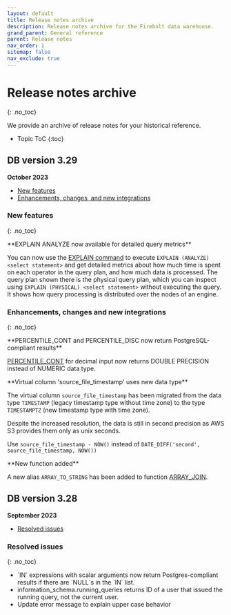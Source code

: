 ```yaml
---
layout: default
title: Release notes archive
description: Release notes archive for the Firebolt data warehouse.
grand_parent: General reference
parent: Release notes
nav_order: 1
sitemap: false
nav_exclude: true
---
```


# Release notes archive
{: .no_toc}

We provide an archive of release notes for your historical reference.

* Topic ToC
{:toc}

## DB version 3.29
**October 2023**

* [New features](#new-features)
* [Enhancements, changes, and new integrations](#enhancements-changes-and-new-integrations)

### New features
{: .no_toc}

<!--- FIR-25082 ---> **EXPLAIN ANALYZE now available for detailed query metrics**

You can now use the [EXPLAIN command](../../sql_reference/commands/queries/explain.md) to execute `EXPLAIN (ANALYZE) <select statement>` and get detailed metrics about how much time is spent on each operator in the query plan, and how much data is processed. The query plan shown there is the physical query plan, which you can inspect using `EXPLAIN (PHYSICAL) <select statement>` without executing the query. It shows how query processing is distributed over the nodes of an engine.


### Enhancements, changes and new integrations
{: .no_toc}

<!--- FIR-25636 ---> **PERCENTILE_CONT and PERCENTILE_DISC now return PostgreSQL-compliant results**

[PERCENTILE_CONT](../../sql_reference/functions-reference/window/percentile-cont-window.md) for decimal input now returns DOUBLE PRECISION instead of NUMERIC data type. 

<!--- FIR-24362 ---> **Virtual column 'source_file_timestamp' uses new data type**

The virtual column `source_file_timestamp` has been migrated from the data type `TIMESTAMP` (legacy timestamp type without time zone) to the type `TIMESTAMPTZ` (new timestamp type with time zone).

Despite the increased resolution, the data is still in second precision as AWS S3 provides them only as unix seconds.

Use `source_file_timestamp - NOW()` instead of `DATE_DIFF('second', source_file_timestamp, NOW())`

<!--- FIR-10514 ---> **New function added**

A new alias `ARRAY_TO_STRING` has been added to function [ARRAY_JOIN](../../sql_reference/functions-reference/array/array-join.md).


## DB version 3.28
**September 2023**

* [Resolved issues](#resolved-issues)


### Resolved issues
{: .no_toc}

* <!--- FIR-17240 ---> `IN` expressions with scalar arguments now return Postgres-compliant results if there are `NULL`s in the `IN` list. 

* <!--- FIR-26293 ---> information_schema.running_queries returns ID of a user that issued the running query, not the current user.

* <!--- FIR-26187 ---> Update error message to explain upper case behavior 
